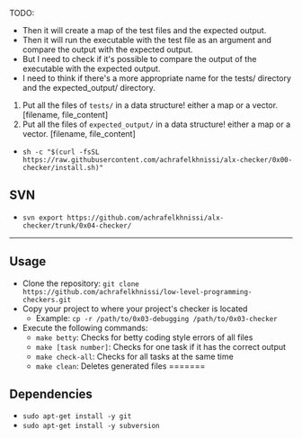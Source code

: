 TODO:

[//]: # (- Make the user copy a script and type it to the terminal. The script will:)

[//]: # (  - Install the dependencies)

[//]: # (  - Build the project)

[//]: # (  - Cp the executable to /usr/bin)

[//]: # (  - Check if svn is installed)

[//]: # (- After that! the checker will automatically download the appropriate test files for the project.)

[//]: # (- Then for each task the checker will read all file contained in the directory containing the test files.)
- Then it will create a map of the test files and the expected output.
- Then it will run the executable with the test file as an argument and compare the output with the expected output.
- But I need to check if it's possible to compare the output of the executable with the expected output.
- I need to think if there's a more appropriate name for the tests/ directory and the expected_output/ directory.


1. Put all the files of `tests/` in a data structure! either a map or a vector<pair>. [filename, file_content]
2. Put all the files of `expected_output/` in a data structure! either a map or a vector<pair>. [filename, file_content]

- `sh -c "$(curl -fsSL https://raw.githubusercontent.com/achrafelkhnissi/alx-checker/0x00-checker/install.sh)"`

## SVN
- `svn export https://github.com/achrafelkhnissi/alx-checker/trunk/0x04-checker/` 

---

## Usage
- Clone the repository: `git clone https://github.com/achrafelkhnissi/low-level-programming-checkers.git`
- Copy your project to where your project's checker is located
    - Example: `cp -r /path/to/0x03-debugging /path/to/0x03-checker`
- Execute the following commands:
    - `make betty`: Checks for betty coding style errors of all files
    - `make [task number]`: Checks for one task if it has the correct output
    - `make check-all`: Checks for all tasks at the same time
    - `make clean`: Deletes generated files
=======

## Dependencies
- `sudo apt-get install -y git`
- `sudo apt-get install -y subversion`

[//]: # (- `sudo apt-get install -y curl`)

